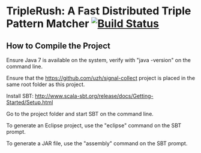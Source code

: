 TripleRush: A Fast Distributed Triple Pattern Matcher [![Build Status](https://travis-ci.org/uzh/triplerush.png)](https://travis-ci.org/uzh/triplerush)
=====================================================

How to Compile the Project
--------------------------
Ensure Java 7 is available on the system, verify with "java -version" on the command line.

Ensure that the https://github.com/uzh/signal-collect project is placed in the same root folder as this project. 

Install SBT: http://www.scala-sbt.org/release/docs/Getting-Started/Setup.html

Go to the project folder and start SBT on the command line.

To generate an Eclipse project, use the "eclipse" command on the SBT prompt.

To generate a JAR file, use the "assembly" command on the SBT prompt.